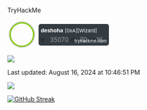 TryHackMe
<!-- TryHackMe Badge -->
<div id="thm_badge" style="display: inline-table; width: 220px; margin: 5px; cursor: pointer;" onclick="location.href='https://tryhackme.com/p/deshoha'">
  <div style="display: flex; align-items: center;">
    <div style="width: 50px; height: 50px; background-image: url('https://tryhackme-images.s3.amazonaws.com/user-avatars/b8c24c4642c6d815383238dcf4b29e2b.png'); background-size: cover; border-radius: 50%; border: 3px solid #88cc14; box-shadow: 0 0px 3px 0px #303030;"></div>
    <div style="margin-left: 10px; background-color: #343c42; border-radius: 5px; padding: 5px; width: 150px; position: relative;">
      <span style="color: #ffffff; font-size: 12px; font-weight: bold;">deshoha</span> 
      <span style="color: #ffffff; font-size: 11px;">[0xA][Wizard]</span>
      <div style="display: flex; align-items: center; margin-top: 5px;">
        <img src="https://assets.tryhackme.com/img/badges/trophy.png" alt="trophy" style="height: 16px; opacity: 0.85; margin-right: 5px;" />
        <span style="color: #ffffff; font-size: 14px; opacity: 0.5;">35070</span>
        <img src="https://assets.tryhackme.com/img/badges/door.png" alt="door" style="height: 16px; opacity: 0.85; margin: 0 5px;" />
        <span style="color: #ffffff; font-size: 14px; opacity: 0.5;">70</span>
        <img src="https://assets.tryhackme.com/img/badges/target.png" alt="target" style="height: 16px; opacity: 0.85; margin-left: 5px;" />
        <span style="color: #ffffff; font-size: 14px; opacity: 0.5;">16</span>
      </div>
      <a href="https://www.tryhackme.com/deshoha" style="color: #fff; font-size: 10px; text-decoration: none; position: absolute; bottom: 5px; right: 5px;">tryhackme.com</a>
    </div>
  </div>
</div>





![](https://komarev.com/ghpvc/?username=rhshourav&color=03fca9)

Last updated: August 16, 2024 at 10:46:51 PM 
 

<img src="https://github-readme-stats.vercel.app/api/top-langs/?username=rhshourav&size_weight=0.0010&count_weight=0.6&theme=dracula&border_color=03fca9&langs_count=10&card_width=320&layout=pie">

[![GitHub Streak](https://streak-stats.demolab.com?user=rhshourav&theme=nordfox&hide_border=true&border_radius=4.6&card_width=320)](https://git.io/streak-stats)